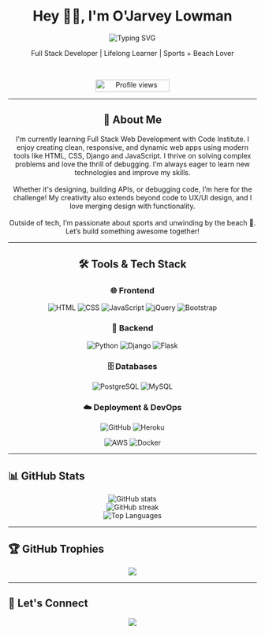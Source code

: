 <h1 align="center">Hey 👋🏽, I'm O'Jarvey Lowman</h1>

<p align="center">
<img src="https://readme-typing-svg.herokuapp.com?font=Fira+Code&pause=1000&color=FFA500&center=true&vCenter=true&width=435&lines=Full+Stack+Developer;Tech+Problem+Solver;Creative+Thinker;Sports+Lover+%26+Beach+Fan;" alt="Typing SVG" />
</p>

<p align="center">
  Full Stack Developer | Lifelong Learner | Sports + Beach Lover
</p>

<!--
<div align="center">
  <a href="https://your-portfolio-link.com" target="_blank">🌐 Check out my Portfolio</a>
</div>
-->


<br>

<p align="center">
  <img src="https://komarev.com/ghpvc/?username=OJarvey&color=green&label=Profile+Views" alt="Profile views" width="150" height="25">
</p>

---
<h2 align="center">🧠 About Me</h2>

<p align="center">
  I'm currently learning Full Stack Web Development with Code Institute. I enjoy creating clean, responsive, and dynamic web apps using modern tools like HTML, CSS, Django and JavaScript. I thrive on solving complex problems and love the thrill of debugging. I’m always eager to learn new technologies and improve my skills.<br><br>
  Whether it's designing, building APIs, or debugging code, I’m here for the challenge! My creativity also extends beyond code to UX/UI design, and I love merging design with functionality.<br><br>
  Outside of tech, I’m passionate about sports and unwinding by the beach 🌊. Let’s build something awesome together!
</p>

---

<h2 align="center">🛠️ Tools & Tech Stack</h2>

<h3 align="center">🌐 Frontend</h3>
<p align="center">
  <img src="https://skillicons.dev/icons?i=html" alt="HTML" />
  <img src="https://skillicons.dev/icons?i=css" alt="CSS" />
  <img src="https://skillicons.dev/icons?i=js" alt="JavaScript" />
  <img src="https://skillicons.dev/icons?i=jquery" alt="jQuery" />
  <img src="https://skillicons.dev/icons?i=bootstrap" alt="Bootstrap" />
</p>

<h3 align="center">🧠 Backend</h3>
<p align="center">
  <img src="https://skillicons.dev/icons?i=python" alt="Python" />
  <img src="https://skillicons.dev/icons?i=django" alt="Django" />
  <img src="https://skillicons.dev/icons?i=flask" alt="Flask" />
</p>

<h3 align="center">🗄️ Databases</h3>
<p align="center">
  <img src="https://skillicons.dev/icons?i=postgres" alt="PostgreSQL" />
  <img src="https://skillicons.dev/icons?i=mysql" alt="MySQL" />
</p>

<h3 align="center">☁️ Deployment & DevOps</h3>
<p align="center">
  <img src="https://skillicons.dev/icons?i=github" alt="GitHub" />
  <img src="https://skillicons.dev/icons?i=heroku" alt="Heroku" />
</p>
<p align="center">
  <img src="https://skillicons.dev/icons?i=aws" alt="AWS" />
  <img src="https://skillicons.dev/icons?i=docker" alt="Docker" />
</p>

---

## 📊 GitHub Stats

<p align="center">
  <img src="https://github-readme-stats.vercel.app/api?username=OJarvey&show_icons=true&theme=highcontrast&hide_border=true" alt="GitHub stats" />
  <br/>
  <img src="https://streak-stats.demolab.com?user=OJarvey&theme=highcontrast&hide_border=true" alt="GitHub streak" />
  <br/>
  <img src="https://github-readme-stats.vercel.app/api/top-langs/?username=OJarvey&layout=compact&hide_border=true&theme=highcontrast" alt="Top Languages" />
</p>

---

## 🏆 GitHub Trophies
<p align="center">
  <img src="https://github-profile-trophy.vercel.app/?username=OJarvey&theme=radical&no-bg=true&margin-w=5" />
</p>

---

## 🔗 Let's Connect

<p align="center">
  <a href="https://www.linkedin.com/in/o’jarvey-lowman-8320aa2ba/" target="_blank">
    <img src="https://img.shields.io/badge/LinkedIn-%230077B5.svg?style=for-the-badge&logo=linkedin&logoColor=white"/>
  </a>
</p>
